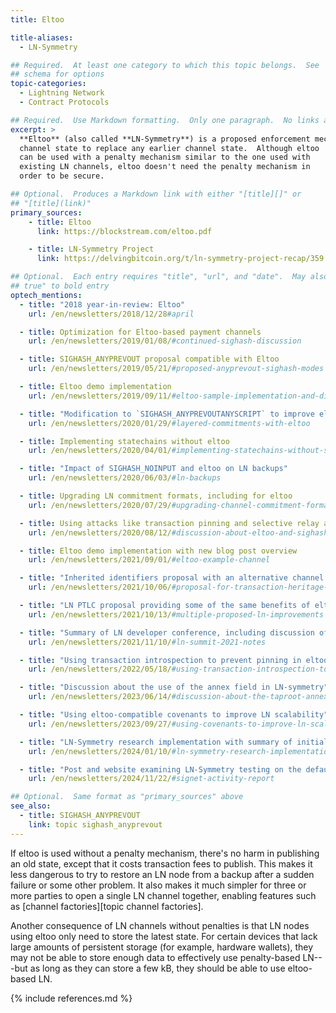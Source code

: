 ```yaml
---
title: Eltoo

title-aliases:
  - LN-Symmetry

## Required.  At least one category to which this topic belongs.  See
## schema for options
topic-categories:
  - Lightning Network
  - Contract Protocols

## Required.  Use Markdown formatting.  Only one paragraph.  No links allowed.
excerpt: >
  **Eltoo** (also called **LN-Symmetry**) is a proposed enforcement mechanism for LN that allows any later
  channel state to replace any earlier channel state.  Although eltoo
  can be used with a penalty mechanism similar to the one used with
  existing LN channels, eltoo doesn't need the penalty mechanism in
  order to be secure.

## Optional.  Produces a Markdown link with either "[title][]" or
## "[title](link)"
primary_sources:
    - title: Eltoo
      link: https://blockstream.com/eltoo.pdf

    - title: LN-Symmetry Project
      link: https://delvingbitcoin.org/t/ln-symmetry-project-recap/359

## Optional.  Each entry requires "title", "url", and "date".  May also use "feature:
## true" to bold entry
optech_mentions:
  - title: "2018 year-in-review: Eltoo"
    url: /en/newsletters/2018/12/28#april

  - title: Optimization for Eltoo-based payment channels
    url: /en/newsletters/2019/01/08/#continued-sighash-discussion

  - title: SIGHASH_ANYPREVOUT proposal compatible with Eltoo
    url: /en/newsletters/2019/05/21/#proposed-anyprevout-sighash-modes

  - title: Eltoo demo implementation
    url: /en/newsletters/2019/09/11/#eltoo-sample-implementation-and-discussion

  - title: "Modification to `SIGHASH_ANYPREVOUTANYSCRIPT` to improve eltoo flexibility"
    url: /en/newsletters/2020/01/29/#layered-commitments-with-eltoo

  - title: Implementing statechains without eltoo
    url: /en/newsletters/2020/04/01/#implementing-statechains-without-schnorr-or-eltoo

  - title: "Impact of SIGHASH_NOINPUT and eltoo on LN backups"
    url: /en/newsletters/2020/06/03/#ln-backups

  - title: Upgrading LN commitment formats, including for eltoo
    url: /en/newsletters/2020/07/29/#upgrading-channel-commitment-formats

  - title: Using attacks like transaction pinning and selective relay against eltoo
    url: /en/newsletters/2020/08/12/#discussion-about-eltoo-and-sighash-anyprevout

  - title: Eltoo demo implementation with new blog post overview
    url: /en/newsletters/2021/09/01/#eltoo-example-channel

  - title: "Inherited identifiers proposal with an alternative channel commiment mechanism to eltoo"
    url: /en/newsletters/2021/10/06/#proposal-for-transaction-heritage-identifiers

  - title: "LN PTLC proposal providing some of the same benefits of eltoo without a soft fork"
    url: /en/newsletters/2021/10/13/#multiple-proposed-ln-improvements

  - title: "Summary of LN developer conference, including discussion of eltoo"
    url: /en/newsletters/2021/11/10/#ln-summit-2021-notes

  - title: "Using transaction introspection to prevent pinning in eltoo channels"
    url: /en/newsletters/2022/05/18/#using-transaction-introspection-to-prevent-rbf-pinning

  - title: "Discussion about the use of the annex field in LN-symmetry"
    url: /en/newsletters/2023/06/14/#discussion-about-the-taproot-annex

  - title: "Using eltoo-compatible covenants to improve LN scalability"
    url: /en/newsletters/2023/09/27/#using-covenants-to-improve-ln-scalability

  - title: "LN-Symmetry research implementation with summary of initial results"
    url: /en/newsletters/2024/01/10/#ln-symmetry-research-implementation

  - title: "Post and website examining LN-Symmetry testing on the default signet"
    url: /en/newsletters/2024/11/22/#signet-activity-report

## Optional.  Same format as "primary_sources" above
see_also:
  - title: SIGHASH_ANYPREVOUT
    link: topic sighash_anyprevout
---
```

If eltoo is used without a penalty mechanism, there's no harm in
publishing an old state, except that it costs transaction fees to
publish.  This makes it less dangerous to try to restore an LN node
from a backup after a sudden failure or some other problem.  It also
makes it much simpler for three or more parties to open a single LN
channel together, enabling features such as [channel factories][topic
channel factories].

Another consequence of LN channels without penalties is that LN nodes
using eltoo only need to store the latest state.  For certain devices
that lack large amounts of persistent storage (for example, hardware
wallets), they may not be able to store enough data to effectively use
penalty-based LN---but as long as they can store a few kB, they should
be able to use eltoo-based LN.

{% include references.md %}
